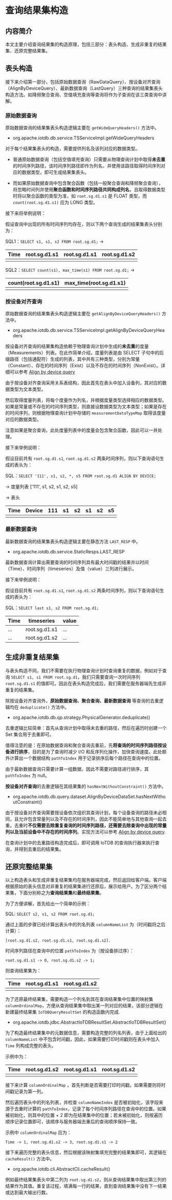 <!--

    Licensed to the Apache Software Foundation (ASF) under one
    or more contributor license agreements.  See the NOTICE file
    distributed with this work for additional information
    regarding copyright ownership.  The ASF licenses this file
    to you under the Apache License, Version 2.0 (the
    "License"); you may not use this file except in compliance
    with the License.  You may obtain a copy of the License at
    
        http://www.apache.org/licenses/LICENSE-2.0
    
    Unless required by applicable law or agreed to in writing,
    software distributed under the License is distributed on an
    "AS IS" BASIS, WITHOUT WARRANTIES OR CONDITIONS OF ANY
    KIND, either express or implied.  See the License for the
    specific language governing permissions and limitations
    under the License.

-->

# 查询结果集构造

## 内容简介

本文主要介绍查询结果集的构造原理，包括三部分：表头构造、生成非重复的结果集、还原完整结果集。

## 表头构造

接下来介绍第一部分，包括原始数据查询（RawDataQuery）、按设备对齐查询（AlignByDeviceQuery）、最新数据查询（LastQuery）三种查询的结果集表头构造方法。如降频聚合查询、空值填充查询等查询将作为子查询在该三类查询中讲解。

### 原始数据查询

原始数据查询的结果集表头构造逻辑主要在 `getWideQueryHeaders()` 方法中。

- org.apache.iotdb.db.service.TSServiceImpl.getWideQueryHeaders

对于每个结果集表头的构造，需要提供列名及该列对应的数据类型。

- 普通原始数据查询（包括空值填充查询）只需要从物理查询计划中取得**未去重**的时间序列路径，该时间序列路径即作为列名，并使用该路径取得时间序列对应的数据类型，即可生成结果集表头。

- 而如果原始数据查询中包含聚合函数（包括一般聚合查询和降频聚合查询），将忽略时间列并使用**聚合函数和时间序列路径共同构成列名**，且取得数据类型时将以聚合函数的类型为准，如 `root.sg.d1.s1` 是 FLOAT 类型，而 `count(root.sg.d1.s1)` 应为 LONG 类型。

接下来将举例说明：

假设查询中出现的所有时间序列均存在，则以下两个查询生成的结果集表头分别为：

SQL1：`SELECT s1, s1, s2 FROM root.sg.d1;`  ->

| Time | root.sg.d1.s1 | root.sg.d1.s1 | root.sg.d1.s2 |
| ---- | ------------- | ------------- | ------------- |
|      |               |               |               |

SQL2：`SELECT count(s1), max_time(s1) FROM root.sg.d1;` ->

| count(root.sg.d1.s1) | max_time(root.sg.d1.s1) |
| -------------------- | ----------------------- |
|                      |                         |

### 按设备对齐查询

原始数据查询的结果集表头构造逻辑主要在 `getAlignByDeviceQueryHeaders()` 方法中。

- org.apache.iotdb.db.service.TSServiceImpl.getAlignByDeviceQueryHeaders

按设备对齐查询的结果集构造依赖于物理查询计划中生成的**未去重**的度量（Measurements）列表。在此作简单介绍，度量列表是由 SELECT 子句中的后缀路径（包括通配符）生成的列表，其中共有三种类型，分别为常量（Constant）、存在的时间序列（Exist）以及不存在的时间序列（NonExist）。详细可以参考 [Align by device query](/SystemDesign/DataQuery/AlignByDeviceQuery.html)

由于按设备对齐查询采用关系表结构，因此首先在表头中加入设备列，其对应的数据类型为文本类型。

然后取得度量列表，将每个度量作为列名，并根据度量类型选择相应的数据类型。如果是常量或不存在的时间序列类型，则直接设数据类型为文本类型；如果是存在的时间序列，则根据物理查询计划中存储的 `measurementDataTypeMap` 取得该度量对应的数据类型。

注意如果是聚合查询，此处度量列表中的度量会包含聚合函数，因此可以一并处理。

接下来举例说明：

假设目前共有 `root.sg.d1.s1`, `root.sg.d1.s2` 两条时间序列，则以下查询语句生成的表头为：

SQL：`SELECT '111', s1, s2, *, s5 FROM root.sg.d1 ALIGN BY DEVICE;`

-> 度量列表 ['111', s1, s2, s1, s2, s5]

-> 表头

| Time | Device | 111 | s1  | s2  | s1  | s2  | s5  |
| ---- | ------ | --- | --- | --- | --- | --- | --- |
|      |        |     |     |     |     |     |     |

### 最新数据查询

最新数据查询的结果集表头构造逻辑主要在静态方法 `LAST_RESP` 中。

- org.apache.iotdb.db.service.StaticResps.LAST_RESP

最新数据查询计算出需要查询的时间序列具有最大时间戳的结果并以时间（Time）、时间序列（timeseries）及值（value）三列进行展示。

接下来举例说明：

假设目前共有 `root.sg.d1.s1`, `root.sg.d1.s2` 两条时间序列，则以下查询语句生成的表头为：

SQL：`SELECT last s1, s2 FROM root.sg.d1;`

| Time | timeseries    | value |
| ---- | ------------- | ----- |
| ...  | root.sg.d1.s1 | ...   |
| ...  | root.sg.d1.s2 | ...   |

## 生成非重复结果集

与表头构造不同，我们不需要在执行物理查询计划时查询重复的数据，例如对于查询 `SELECT s1, s1 FROM root.sg.d1`，我们只需要查询一次时间序列 `root.sg.d1.s1` 的值即可。因此在表头构造完成后，我们需要在服务器端先生成非重复的结果集。

除按设备对齐查询外，**原始数据查询、聚合查询、最新数据查询** 等查询的去重逻辑均在 `deduplicate()` 方法中。

- org.apache.iotdb.db.qp.strategy.PhysicalGenerator.deduplicate()

去重逻辑比较简单：首先从查询计划中取得未去重的路径，然后在遍历时创建一个 Set 集合用于去重即可。

值得注意的是：在原始数据查询和聚合查询去重前，先**将查询的时间序列路径按设备进行排序**，目的是为了查询时减少 I/O 和反序列化操作，加快查询速度。此处额外计算出一个数据结构 `pathToIndex` 用于记录排序后每个路径在查询中的位置。

由于最新数据查询只需要计算一组数据，因此不需要对路径进行排序，其 `pathToIndex` 为 null。

**按设备对齐查询**的去重逻辑在其结果集的 `hasNextWithoutConstraint()` 方法中。

- org.apache.iotdb.db.query.dataset.AlignByDeviceDataSet.hasNextWithoutConstraint()

由于按设备对齐查询需要按设备依次组织其查询计划，每个设备查询的路径未必相同，且允许包含常量列以及不存在的时间序列，因此不能简单地与其他查询一起去重。去重时**不仅需要去除重复查询的时间序列路径，还需要去除查询中出现的常量列以及当前设备中不存在的时间序列**。实现方法可以参考 [Align by device query](/SystemDesign/5-DataQuery/8-AlignByDeviceQuery.html).

在查询计划中的去重路径构造完成后，即可调用 IoTDB 的查询执行器来执行查询，并得到去重后的结果集。

## 还原完整结果集

以上构造表头和生成非重复结果集均在服务器端完成，然后返回给客户端。客户端根据原始的表头信息对非重复的结果集进行还原后，展示给用户。为了区分两个结果集，下面分别称之为**查询结果集**和**最终结果集**。

为了方便讲解，首先给出一个简单的示例：

SQL: `SELECT s2, s1, s2 FROM root.sg.d1;`

通过上面的步骤已经计算出表头中的列名列表 `columnNameList` 为（时间戳将之后计算）：

`[root.sg.d1.s2, root.sg.d1.s1, root.sg.d1.s2].`

时间序列路径在查询中的位置 `pathToIndex` 为（按设备排过序）：

`root.sg.d1.s1 -> 0, root.sg.d1.s2 -> 1;`

则查询结果集为：

| Time | root.sg.d1.s1 | root.sg.d1.s2 |
| ---- | ------------- | ------------- |
|      |               |               |

为了还原最终结果集，需要构造一个列名到其在查询结果集中位置的映射集 `columnOrdinalMap`，方便从查询结果集中取出某一列对应的结果，该部分逻辑在新建最终结果集 `IoTDBQueryResultSet` 的构造函数内完成.

- org.apache.iotdb.jdbc.AbstractIoTDBResultSet.AbstractIoTDBResultSet()

为了构造最终结果集中的元数据信息，需要构造完整的列名列表，由于上面给出的 `columnNameList` 中不包含时间戳，因此，如果需要打印时间戳则在表头中加入 `Time` 列构成完整的表头。

示例中为：

| Time | root.sg.d1.s2 | root.sg.d1.s1 | root.sg.d1.s2 |
| ---- | ------------- | ------------- | ------------- |
|      |               |               |               |

接下来计算 `columnOrdinalMap` ，首先判断是否需要打印时间戳，如果需要则将时间戳记录为第一列。

然后遍历表头中的列名列表，并检查 `columnNameIndex` 是否被初始化，该字段来源于去重时计算的 `pathToIndex`，记录了每个时间序列路径在查询中的位置。如果被初始化，则其中的位置 + 2 即为在结果集中的位置；若未被初始化，则按遍历顺序记录位置即可，该顺序与服务器端去重后的查询顺序保持一致。

示例中 `columnOrdinalMap` 应为：

`Time -> 1, root.sg.d1.s2 -> 3, root.sg.d1.s1 -> 2`

接下来遍历完整的表头信息，然后根据该映射集填充完整的结果集即可，其逻辑在 `cacheResult()` 方法中。

- org.apache.iotdb.cli.AbstractCli.cacheResult()

例如最终结果集表头中第二列为 `root.sg.d1.s2`，则从查询结果集中取出第三列的结果作为其值。重复该过程，填满每一行的结果，直到查询结果集中没有下一结果或达到最大输出行数。

